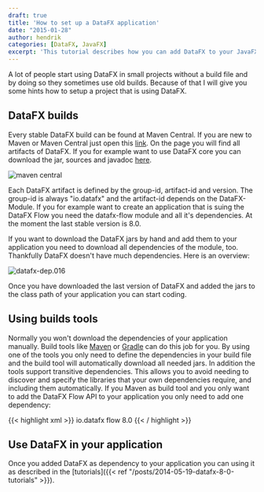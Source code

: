 ```yaml
---
draft: true
title: 'How to set up a DataFX application'
date: "2015-01-28"
author: hendrik
categories: [DataFX, JavaFX]
excerpt: 'This tutorial describes how you can add DataFX to your JavaFX application or start a new application that is based on DataFX.'
---
```

A lot of people start using DataFX in small projects without a build file and by doing so they sometimes use old builds. Because of that I will give you some hints how to setup a project that is using DataFX.

## DataFX builds

Every stable DataFX build can be found at Maven Central. If you are new to Maven or Maven Central just open this [link](http://search.maven.org/#search%7Cga%7C1%7Cg%3A%22io.datafx%22). On the page you will find all artifacts of DataFX. If you for example want to use DataFX core you can download the jar, sources and javadoc [here](http://search.maven.org/#artifactdetails%7Cio.datafx%7Ccore%7C8.0%7Cjar).

![maven central](/posts/guigarage-legacy/maven-central.png)

Each DataFX artifact is defined by the group-id, artifact-id and version. The group-id is always "io.datafx" and the artifact-id depends on the DataFX-Module. If you for example want to create an application that is suing the DataFX Flow you need the datafx-flow module and all it's dependencies. At the moment the last stable version is 8.0.

If you want to download the DataFX jars by hand and add them to your application you need to download all dependencies of the module, too. Thankfully DataFX doesn't have much dependencies. Here is an overview:

![datafx-dep.016](/posts/guigarage-legacy/datafx-dep.016.png)

Once you have downloaded the last version of DataFX and added the jars to the class path of your application you can start coding.

## Using builds tools

Normally you won't download the dependencies of your application manually. Build tools like [Maven](http://maven.apache.org) or [Gradle](https://gradle.org) can do this job for you. By using one of the tools you only need to define the dependencies in your build file and the build tool will automatically download all needed jars. In addition the tools support transitive dependencies. This allows you to avoid needing to discover and specify the libraries that your own dependencies require, and including them automatically. If you Maven as build tool and you only want to add the DataFX Flow API to your application you only need to add one dependency:

{{< highlight xml >}}
<dependency>
    <groupId>io.datafx</groupId>
    <artifactId>flow</artifactId>
    <version>8.0</version>
</dependency>
{{< / highlight >}}

## Use DataFX in your application

Once you added DataFX as dependency to your application you can using it as described in the [tutorials]({{< ref "/posts/2014-05-19-datafx-8-0-tutorials" >}}).
